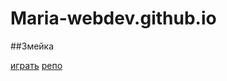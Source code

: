 # Maria-webdev.github.io

##Змейка

[играть](https://maria-webdev.github.io/thesnake/)   [репо](https://github.com/Maria-webdev/snake)

